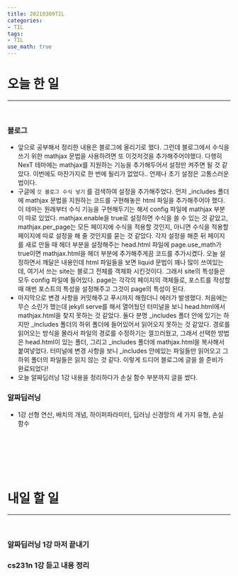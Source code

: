 ```yaml
---
title: 20210309TIL
categories: 
- TIL
tags: 
- TIL
use_math: true
---
```


# 오늘 한 일 
--------
<br/>

### 블로그 
- 앞으로 공부해서 정리한 내용은 블로그에 올리기로 했다. 그런데 블로그에서 수식을 쓰기 위한 mathjax 문법을 사용하려면 또 이것저것을 추가해주어야했다. 
다행히 NexT 테마에는 mathjax를 지원하는 기능을 추가해두어서 설정만 켜주면 될 것 같았다. 이번에도 마찬가지로 한 번에 될리가 없었다.. 언제나 초기 설정은 고통스러운 법이다. 
- 구글에 `깃 블로그 수식 넣기` 를 검색하여 설정을 추가해주었다. 먼저 _includes 폴더에 mathjax 문법을 지원하는 코드를 구현해놓은 html 파일을 추가해주어야 했다. 이 테마는 원래부터
수식 기능을 구현해두기는 해서 config 파일에 mathjax 부분이 따로 있었다. mathjax.enable을 true로 설정하면 수식을 쓸 수 있는 것 같았고, mathjax.per_page는 모든 페이지에 수식을 적용할 것인지, 아니면 수식을 적용할 페이지에 따로 설정을 해 줄 것인지를 묻는 것 같았다. 각자 설정을 해준 뒤 페이지를 새로 만들 때 헤더 부분을 설정해주는 head.html 파일에 page.use_math가 true이면 mathjax.html을 헤더 부분에 추가해주게끔 코드를 추가시켰다. 오늘 설정하면서 깨달은 내용인데 html 파일들을 보면 liquid 문법이 꽤나 많이 쓰여있는데, 여기서 쓰는 site는 블로그 전체를 객체화 시킨것이다. 그래서 site의 특성들은 모두 config 파일에 들어있다. page는 각각의 페이지의 객체들로, 포스트를 작성할 때 매번 포스트의 특성을 설정해주고 그것이 page의 특성이 된다. 
- 마지막으로 변경 사항을 커밋해주고 푸시까지 해줬더니 에러가 발생했다. 처음에는 무슨 소린가 했는데 jekyll serve를 해서 열어뒀던 터미널을 보니 head.html에서 mathjax.html을 찾지 못하는 것 같았다. 둘다 분명 _includes 폴더 안에 있기는 하지만 _includes 폴더의 하위 폴더에 들어있어서 읽어오지 못하는 것 같았다. 경로를 읽어오는 방식을 몰라서 파일의 경로를 수정하기는 껄끄러웠고, 그래서 선택한 방법은 head.html이 있는 폴더, 그리고 _includes 폴더에 mathjax.html을 복사해서 붙여넣었다. 터미널에 변경 사항을 보니 _includes 안에있는 파일들만 읽어오고 그 하위 폴더의 파일들은 읽지 않는 것 같다. 이렇게 드디어 블로그에 글을 쓸 준비가 완료되었다! 
- 오늘 알짜딥러닝 1강 내용을 정리하다가 손실 함수 부분까지 글을 썼다. 



### 알짜딥러닝 

- 1강 선형 연산, 배치의 개념, 하이퍼파라미터, 딥러닝 신경망의 세 가지 유형, 손실 함수





<br/><br/><br/><br/><br/>



# 내일 할 일 

---------

<br/>

### 알짜딥러닝 1강 마저 끝내기 



### cs231n 1강 듣고 내용 정리 

